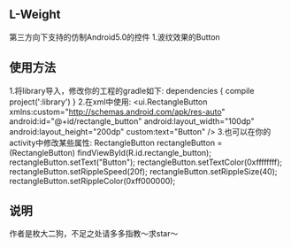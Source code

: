 L-Weight
---------------------------------------------------------------------------------------------------------------------
  第三方向下支持的仿制Android5.0的控件
  1.波纹效果的Button

使用方法
---------------------------------------------------------------------------------------------------------------------
  1.将library导入，修改你的工程的gradle如下:
    dependencies {
      compile project(':library')
  }
  2.在xml中使用:
     <ui.RectangleButton xmlns:custom="http://schemas.android.com/apk/res-auto"
        android:id="@+id/rectangle_button"
        android:layout_width="100dp"
        android:layout_height="200dp"
        custom:text="Button" />
  3.也可以在你的activity中修改某些属性:
        RectangleButton rectangleButton = (RectangleButton) findViewById(R.id.rectangle_button);
        rectangleButton.setText("Button");
        rectangleButton.setTextColor(0xffffffff);
        rectangleButton.setRippleSpeed(20f);
        rectangleButton.setRippleSize(40);
        rectangleButton.setRippleColor(0xff000000);

说明
-------------------------------------------------------------------------------------------------------------------
  作者是枚大二狗，不足之处请多多指教～求star～
